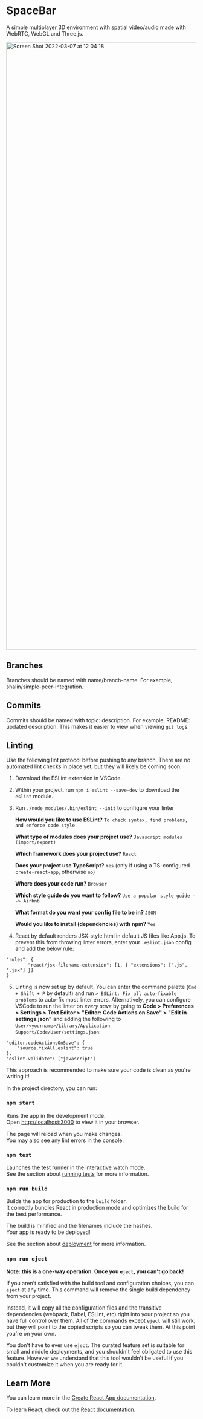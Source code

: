 # SpaceBar
A simple multiplayer 3D environment with spatial video/audio made with WebRTC, WebGL and Three.js.

<img width="1607" alt="Screen Shot 2022-03-07 at 12 04 18" src="https://user-images.githubusercontent.com/31233283/157109499-091550d7-91ed-4022-a48f-231dc8367249.png">


## Branches
Branches should be named with name/branch-name. For example, shalin/simple-peer-integration.
## Commits
Commits should be named with topic: description. For example, README: updated description. This makes it easier to view when viewing `git log`s.
## Linting
Use the following lint protocol before pushing to any branch. There are no automated lint checks in place yet, but they will likely be coming soon.

1. Download the ESLint extension in VSCode.
2. Within your project, run `npm i eslint --save-dev` to download the `eslint` module.
3. Run `./node_modules/.bin/eslint --init` to configure your linter

    **How would you like to use ESLint?** `To check syntax, find problems, and enforce code style`

    **What type of modules does your project use?** `Javascript modules (import/export)`

    **Which framework does your project use?** `React`

    **Does your project use TypeScript?** `Yes` (only if using a TS-configured `create-react-app`, otherwise `no`)

    **Where does your code run?** `Browser`

    **Which style guide do you want to follow?** `Use a popular style guide --> Airbnb`

    **What format do you want your config file to be in?** `JSON`

    **Would you like to install (dependencies) with npm?** `Yes`
4. React by default renders JSX-style html in default JS files like App.js. To prevent this from throwing linter errors, enter your `.eslint.json` config and add the below rule:
```
"rules": {
        "react/jsx-filename-extension": [1, { "extensions": [".js", ".jsx"] }]
}
```
5. Linting is now set up by default. You can enter the command palette (`Cmd + Shift + P` by default) and run `> ESLint: Fix all auto-fixable problems` to auto-fix most linter errors. Alternatively, you can configure VSCode to run the linter on _every save_ by going to **Code > Preferences > Settings > Text Editor > "Editor: Code Actions on Save" > "Edit in settings.json"** and adding the following to `User/<yourname>/Library/Application Support/Code/User/settings.json`:
```
"editor.codeActionsOnSave": {
    "source.fixAll.eslint": true
},
"eslint.validate": ["javascript"]
```
This approach is recommended to make sure your code is clean as you're writing it!

In the project directory, you can run:

### `npm start`

Runs the app in the development mode.\
Open [http://localhost:3000](http://localhost:3000) to view it in your browser.

The page will reload when you make changes.\
You may also see any lint errors in the console.

### `npm test`

Launches the test runner in the interactive watch mode.\
See the section about [running tests](https://facebook.github.io/create-react-app/docs/running-tests) for more information.

### `npm run build`

Builds the app for production to the `build` folder.\
It correctly bundles React in production mode and optimizes the build for the best performance.

The build is minified and the filenames include the hashes.\
Your app is ready to be deployed!

See the section about [deployment](https://facebook.github.io/create-react-app/docs/deployment) for more information.

### `npm run eject`

**Note: this is a one-way operation. Once you `eject`, you can't go back!**

If you aren't satisfied with the build tool and configuration choices, you can `eject` at any time. This command will remove the single build dependency from your project.

Instead, it will copy all the configuration files and the transitive dependencies (webpack, Babel, ESLint, etc) right into your project so you have full control over them. All of the commands except `eject` will still work, but they will point to the copied scripts so you can tweak them. At this point you're on your own.

You don't have to ever use `eject`. The curated feature set is suitable for small and middle deployments, and you shouldn't feel obligated to use this feature. However we understand that this tool wouldn't be useful if you couldn't customize it when you are ready for it.

## Learn More

You can learn more in the [Create React App documentation](https://facebook.github.io/create-react-app/docs/getting-started).

To learn React, check out the [React documentation](https://reactjs.org/).
